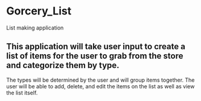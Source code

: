 # Gorcery_List
List making application
## This application will take user input to create a list of items for the user to grab from the store and categorize them by type.

The types will be determined by the user and will group items together.
The user will be able to add, delete, and edit the items on the list as well as view the list itself. 
